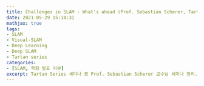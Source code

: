 ```yaml
---
title: Challenges in SLAM - What's ahead (Prof. Sebastian Scherer, Tartan Series Seminar)
date: 2021-05-29 15:14:31
mathjax: true
tags: 
- SLAM
- Visual-SLAM
- Deep Learning
- Deep SLAM
- Tartan series
categories: 
- [SLAM, 학회 발표 리뷰]
excerpt: Tartan Series 세미나 중 Prof. Sebastian Scherer 교수님 세미나 정리.
---
```


##